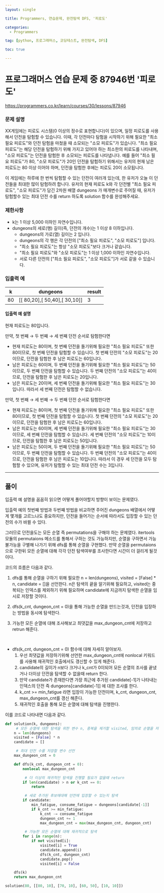 ```yaml
---
layout: single

title: Programmers, 연습문제, 완전탐색 DFS, '피로도'

categories:
  - Programmers

tag: [python, 프로그래머스, 코딩테스트, 완전탐색, DFS]

toc: true

---
```

# 프로그래머스 연습 문제 중 87946번 '피로도'
<a href = 'https://programmers.co.kr/learn/courses/30/lessons/87946'>https://programmers.co.kr/learn/courses/30/lessons/87946</a>

### 문제 설명   

XX게임에는 피로도 시스템(0 이상의 정수로 표현합니다)이 있으며, 일정 피로도를 사용해서 던전을 탐험할 수 있습니다. 이때, 각 던전마다 탐험을 시작하기 위해 필요한 "최소 필요 피로도"와 던전 탐험을 마쳤을 때 소모되는 "소모 피로도"가 있습니다. "최소 필요 피로도"는 해당 던전을 탐험하기 위해 가지고 있어야 하는 최소한의 피로도를 나타내며, "소모 피로도"는 던전을 탐험한 후 소모되는 피로도를 나타냅니다. 예를 들어 "최소 필요 피로도"가 80, "소모 피로도"가 20인 던전을 탐험하기 위해서는 유저의 현재 남은 피로도는 80 이상 이어야 하며, 던전을 탐험한 후에는 피로도 20이 소모됩니다.

이 게임에는 하루에 한 번씩 탐험할 수 있는 던전이 여러개 있는데, 한 유저가 오늘 이 던전들을 최대한 많이 탐험하려 합니다. 유저의 현재 피로도 k와 각 던전별 "최소 필요 피로도", "소모 피로도"가 담긴 2차원 배열 dungeons 가 매개변수로 주어질 때, 유저가 탐험할수 있는 최대 던전 수를 return 하도록 solution 함수를 완성해주세요.

### 제한사항    

+ k는 1 이상 5,000 이하인 자연수입니다.
+ dungeons의 세로(행) 길이(즉, 던전의 개수)는 1 이상 8 이하입니다.
    + dungeons의 가로(열) 길이는 2 입니다.
    + dungeons의 각 행은 각 던전의 ["최소 필요 피로도", "소모 피로도"] 입니다.
    + "최소 필요 피로도"는 항상 "소모 피로도"보다 크거나 같습니다.
    + "최소 필요 피로도"와 "소모 피로도"는 1 이상 1,000 이하인 자연수입니다.
    + 서로 다른 던전의 ["최소 필요 피로도", "소모 피로도"]가 서로 같을 수 있습니다.



### 입출력 예   

|k|dungeons|result|
|-|-|-|
|80|[[ 80,20],[ 50,40],[ 30,10]]|3|

#### 입출력 예 설명

현재 피로도는 80입니다.

만약, 첫 번째 → 두 번째 → 세 번째 던전 순서로 탐험한다면

+ 현재 피로도는 80이며, 첫 번째 던전을 돌기위해 필요한 "최소 필요 피로도" 또한 80이므로, 첫 번째 던전을 탐험할 수 있습니다. 첫 번째 던전의 "소모 피로도"는 20이므로, 던전을 탐험한 후 남은 피로도는 60입니다.
+ 남은 피로도는 60이며, 두 번째 던전을 돌기위해 필요한 "최소 필요 피로도"는 50이므로, 두 번째 던전을 탐험할 수 있습니다. 두 번째 던전의 "소모 피로도"는 40이므로, 던전을 탐험한 후 남은 피로도는 20입니다.
+ 남은 피로도는 20이며, 세 번째 던전을 돌기위해 필요한 "최소 필요 피로도"는 30입니다. 따라서 세 번째 던전은 탐험할 수 없습니다.   

만약, 첫 번째 → 세 번째 → 두 번째 던전 순서로 탐험한다면

+ 현재 피로도는 80이며, 첫 번째 던전을 돌기위해 필요한 "최소 필요 피로도" 또한 80이므로, 첫 번째 던전을 탐험할 수 있습니다. 첫 번째 던전의 "소모 피로도"는 20이므로, 던전을 탐험한 후 남은 피로도는 60입니다.
+ 남은 피로도는 60이며, 세 번째 던전을 돌기위해 필요한 "최소 필요 피로도"는 30이므로, 세 번째 던전을 탐험할 수 있습니다. 세 번째 던전의 "소모 피로도"는 10이므로, 던전을 탐험한 후 남은 피로도는 50입니다.
+ 남은 피로도는 50이며, 두 번째 던전을 돌기위해 필요한 "최소 필요 피로도"는 50이므로, 두 번째 던전을 탐험할 수 있습니다. 두 번째 던전의 "소모 피로도"는 40이므로, 던전을 탐험한 후 남은 피로도는 10입니다.
따라서 이 경우 세 던전을 모두 탐험할 수 있으며, 유저가 탐험할 수 있는 최대 던전 수는 3입니다.

---

## 풀이   

입출력 예 설명을 꼼꼼히 읽으면 어떻게 풀어야할지 방향이 보이는 문제였다.   

입출력 예의 첫번째 방법과 두번쨰 방법을 비교하면 주어진 dungeons 배열에서 어떻게 몇개를 고르느냐도 중요하지만, 던전을 들어가는 순서에 따라서도 입장할 수 있는 던전의 수가 바뀔 수 있다.   

그러므로 던전을도는 모든 순열 즉 permutations을 구해야 하는 문제였다. itertools 모듈의 permutaions 메소드를 통해서 구하는 것도 가능하지만, 순열을 구하면서 가능 불가능을 구별해 나가기 위해 dfs를 통해 순열을 구현했다. 만약 순열을 permutaions으로 구한뒤 모든 순열에 대해 각각 던전 탐색여부를 조사한다면 시간이 더 걸리게 될것이다.   
    

코드의 흐름은 다음과 같다.
1. dfs를 통해 순열을 구하기 위해 필요한 n = len(dungeons), visited = [False] * n, candidate = []을 선언한다. n은 탐색의 끝을 알기위해 필요하고, visited는 중복되는 인덱스를 제외하기 위해 필요하며 candidate에 지금까지 탐색한 순열을 임시로 저장할 것이다.

2. dfs(k_cnt, dungeon_cnt = 0)을 통해 가능한 순열을 만드는것과, 던전을 입장하는 방법을 동시에 탐색한다.

3. 가능한 모든 순열에 대해 조사해보고 최댓값을 max_dungeon_cnt에 저장하고 retrun 해준다.   
<br>

+ dfs(k_cnt, dungeon_cnt = 0) 함수에 대해 자세히 알아보자. 
  1. 우선 최댓값을 저장하기위해 선언한 max_dungeon_cnt에 nonlocal 키워드를 사용해 재귀적인 호출에서도 갱신할 수 있게 해준다.
  2. candidate의 길이가 n보다 크거나 k_cnt가 0이되어 모든 순열의 조사를 끝냈거나 더이상 던전을 탐색할 수 없을때 return 한다.
  3. 만약 candidate가 존재한다면 가장 최근에 추가된 candidate[-1]가 나타내는 인덱스의 던전 즉 dungeons[candidate[-1]] 에 대한 조사를 한다.
  4. k_cnt >= min_fatigue 라면 입장이 가능한 던전이며, k_cnt, dungeon_cnt, max_dungeon_cnt를 갱신 해준다.
  5. 재귀적인 호출을 통해 모든 순열에 대해 탐색을 진행한다.


이를 코드로 나타내면 다음과 같다.



```python
def solution(k, dungeons):
     # 모든 순열에 대한 탐색을 위한 변수 n, 중복을 제거할 visited, 임의로 순열을 저장할 candidate를 선언
    n = len(dungeons)
    visited = [False] * n
    candidate = []

     # 최대 던전 수를 저장할 변수 선언
    max_dungeon_cnt = 0

    def dfs(k_cnt, dungeon_cnt = 0):
        nonlocal max_dungeon_cnt

         # 더 이상의 재귀적인 탐색을 진행할 필요가 없을때 return
        if len(candidate) > n or k_cnt == 0:
            return

         # 새로 추가된 후보에대해 던전에 입장할 수 있는지 탐색
        if candidate:
            min_fatigue, consume_fatigue = dungeons[candidate[-1]]
            if k_cnt >= min_fatigue:
                k_cnt -= consume_fatigue
                dungeon_cnt += 1
                max_dungeon_cnt = max(max_dungeon_cnt, dungeon_cnt)

         # 가능한 모든 순열에 대해 재귀적으로 탐색
        for i in range(n):
            if not visited[i]:
                visited[i] = True
                candidate.append(i)
                dfs(k_cnt, dungeon_cnt)
                candidate.pop()
                visited[i] = False

    dfs(k)
    return max_dungeon_cnt

solution(80, [[80, 10], [70, 10], [60, 50], [10, 10]])
```